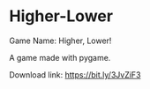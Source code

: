 # Higher-Lower
Game Name: Higher, Lower!

A game made with pygame.

Download link: https://bit.ly/3JvZiF3

